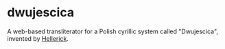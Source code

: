 # dwujescica
A web-based transliterator for a Polish cyrillic system called "Dwujescica", invented by [Hellerick](https://wiki.lingvoforum.net/wiki/index.php/%D0%A3%D1%87%D0%B0%D1%81%D1%82%D0%BD%D0%B8%D0%BA:Hellerick/%D0%9F%D0%BE%D0%BB%D1%8C%D1%81%D0%BA%D0%B0%D1%8F_%D0%BA%D0%B8%D1%80%D0%B8%D0%BB%D0%BB%D0%B8%D1%86%D0%B0).
